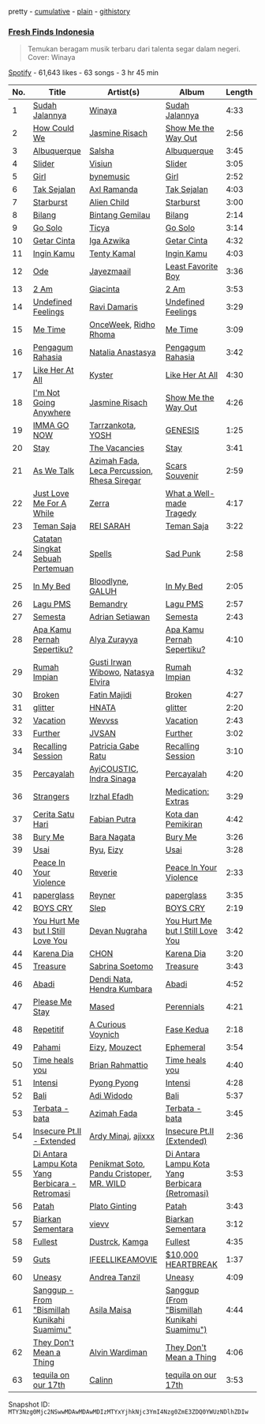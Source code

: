 pretty - [cumulative](/playlists/cumulative/37i9dQZF1DWSGWRWu30rg7.md) - [plain](/playlists/plain/37i9dQZF1DWSGWRWu30rg7) - [githistory](https://github.githistory.xyz/mackorone/spotify-playlist-archive/blob/main/playlists/plain/37i9dQZF1DWSGWRWu30rg7)

### [Fresh Finds Indonesia](https://open.spotify.com/playlist/37i9dQZF1DWSGWRWu30rg7)

> Temukan beragam musik terbaru dari talenta segar dalam negeri\. Cover: Winaya

[Spotify](https://open.spotify.com/user/spotify) - 61,643 likes - 63 songs - 3 hr 45 min

| No. | Title | Artist(s) | Album | Length |
|---|---|---|---|---|
| 1 | [Sudah Jalannya](https://open.spotify.com/track/09bt5vJLSuCHwXdW4Rz2AR) | [Winaya](https://open.spotify.com/artist/5kKvSQT7B5aSLXKnvSzQHq) | [Sudah Jalannya](https://open.spotify.com/album/4U1AZpoipV3MYvQIu8SwSM) | 4:33 |
| 2 | [How Could We](https://open.spotify.com/track/6DzlhYGOYRVEiN9bmUC1nC) | [Jasmine Risach](https://open.spotify.com/artist/2BNcSe8pI5AHKmYV6D1JIj) | [Show Me the Way Out](https://open.spotify.com/album/7dpEYmIzGdJkrbvvX7FT0V) | 2:56 |
| 3 | [Albuquerque](https://open.spotify.com/track/39aIeN9UF3JiYpcqL29WtY) | [Salsha](https://open.spotify.com/artist/25gaVpEHT6OQXS7SKVmBag) | [Albuquerque](https://open.spotify.com/album/5Va4XMr1chlKFJSewWh9K1) | 3:45 |
| 4 | [Slider](https://open.spotify.com/track/7MuE0RP09IB0UvXZsQcUnQ) | [Visiun](https://open.spotify.com/artist/6qqgKFc4hGR6f3P05uRAmx) | [Slider](https://open.spotify.com/album/7Fko4vmMGorn6RILkLMHPZ) | 3:05 |
| 5 | [Girl](https://open.spotify.com/track/7KFhm9KVm4GEHEsNFzeDsW) | [bynemusic](https://open.spotify.com/artist/1ol3DGccEiFdDWLZLqfFLZ) | [Girl](https://open.spotify.com/album/7tqpjeqYumgR5ZWmLZOe0G) | 2:52 |
| 6 | [Tak Sejalan](https://open.spotify.com/track/6CufvjAu4Hq4BDDDyuK59t) | [Axl Ramanda](https://open.spotify.com/artist/6OJKPCiRnBW1UqYvEC276L) | [Tak Sejalan](https://open.spotify.com/album/3mXynCcffkZiQyl8EU1vyx) | 4:03 |
| 7 | [Starburst](https://open.spotify.com/track/5IEJqncPB2x6IEyA02WNOD) | [Alien Child](https://open.spotify.com/artist/6V92XS4WAzuXsOi1EXsGcF) | [Starburst](https://open.spotify.com/album/3iZqFhrBxwelgqXQO0zgfc) | 3:00 |
| 8 | [Bilang](https://open.spotify.com/track/6Exm7mYmfKXyEPOGDqEi4u) | [Bintang Gemilau](https://open.spotify.com/artist/13bylBwokgQpNNKdgaOZhP) | [Bilang](https://open.spotify.com/album/2pFbPlOQQmiT8V0PxZx8Dc) | 2:14 |
| 9 | [Go Solo](https://open.spotify.com/track/0NHXUzk9c4rJWurd09Pp8d) | [Ticya](https://open.spotify.com/artist/0NbMfuIv1DlbPuBZqqhK27) | [Go Solo](https://open.spotify.com/album/6Sc7R3weFfLsEDufDehvq2) | 3:14 |
| 10 | [Getar Cinta](https://open.spotify.com/track/3LmsrZh748Uvhd88TJ7dYV) | [Iga Azwika](https://open.spotify.com/artist/6CUzR2a7m9M60s0c7QLbAt) | [Getar Cinta](https://open.spotify.com/album/4X6AwSuZd1CrgSKjk9fgFX) | 4:32 |
| 11 | [Ingin Kamu](https://open.spotify.com/track/4zNCVWkRTxVoWeUDeAnMOT) | [Tenty Kamal](https://open.spotify.com/artist/2oizaPrBzAj2754qyq20ly) | [Ingin Kamu](https://open.spotify.com/album/5aTWdrQyASV9yjdc9Q7dEa) | 4:03 |
| 12 | [Ode](https://open.spotify.com/track/30CvC8Sul04WCCa3jWCNWh) | [Jayezmaail](https://open.spotify.com/artist/1kNMatGuuBhdPwjviihHGB) | [Least Favorite Boy](https://open.spotify.com/album/4eFY0WJAwxnZvFuiuGVpoA) | 3:36 |
| 13 | [2 Am](https://open.spotify.com/track/4F4s6wrNArNcN23O0h6kp3) | [Giacinta](https://open.spotify.com/artist/6hgISqgflFSvkJ6paiCLNJ) | [2 Am](https://open.spotify.com/album/0tYfsQJ9OtMhlQebE5RHM1) | 3:53 |
| 14 | [Undefined Feelings](https://open.spotify.com/track/3J3k4Bkm2UCZ30bZ9hgBfn) | [Ravi Damaris](https://open.spotify.com/artist/1Xpi2Jpk70Gdat6FlpMbjL) | [Undefined Feelings](https://open.spotify.com/album/01yIlvcDwVbfXX5crzBdsL) | 3:29 |
| 15 | [Me Time](https://open.spotify.com/track/6gwcO532NiCSnECbiBwI1o) | [OnceWeek](https://open.spotify.com/artist/5y0DI2RRjesGcPcIgWxHA1), [Ridho Rhoma](https://open.spotify.com/artist/2XytZnzwQbGNeS34bhO3qi) | [Me Time](https://open.spotify.com/album/0GIhtZXsSka1q0ldz2BUsk) | 3:09 |
| 16 | [Pengagum Rahasia](https://open.spotify.com/track/7tKwCQVrq8UboMxE33K9Ne) | [Natalia Anastasya](https://open.spotify.com/artist/5Rkg8bJWKByMG8oArYkV6m) | [Pengagum Rahasia](https://open.spotify.com/album/6IAXwbH3e8d3W9ytV01Hsf) | 3:42 |
| 17 | [Like Her At All](https://open.spotify.com/track/1NpTr7SGWjhMOlAXqZxju4) | [Kyster](https://open.spotify.com/artist/4Vyk9OFMKrxgTl4xOtngDt) | [Like Her At All](https://open.spotify.com/album/3WtW16NosYK0kkIijW1OsN) | 4:30 |
| 18 | [I'm Not Going Anywhere](https://open.spotify.com/track/1GdXG5cTT5Kg752ckhcRG4) | [Jasmine Risach](https://open.spotify.com/artist/2BNcSe8pI5AHKmYV6D1JIj) | [Show Me the Way Out](https://open.spotify.com/album/7dpEYmIzGdJkrbvvX7FT0V) | 4:26 |
| 19 | [IMMA GO NOW](https://open.spotify.com/track/2fHUiVm7PVELTnvXYTaCHe) | [Tarrzankota](https://open.spotify.com/artist/6ptSpJVbC6f492Lt5IfpD2), [YOSH](https://open.spotify.com/artist/2wHazSJnTevLiiJzn70GX7) | [GENESIS](https://open.spotify.com/album/39uvywC9ucxHGlD91DhhQC) | 1:25 |
| 20 | [Stay](https://open.spotify.com/track/65K8SeTHlvN0khRiZcqpC8) | [The Vacancies](https://open.spotify.com/artist/7mhWsGYpxYhVMvBnk9JiNt) | [Stay](https://open.spotify.com/album/7bYw394Q6YG626DEb6pUfK) | 3:41 |
| 21 | [As We Talk](https://open.spotify.com/track/1xNoiDKbPQnPZknnOxLT6m) | [Azimah Fada](https://open.spotify.com/artist/7xVCVjiZvaQ2zjAKS5Jkt9), [Leca Percussion](https://open.spotify.com/artist/3w7VheCMgx50I3vsFlmL2q), [Rhesa Siregar](https://open.spotify.com/artist/3QhzGBK0sLrqAnHMOI2YVS) | [Scars Souvenir](https://open.spotify.com/album/1qvid202eOiUz6vI8xFca0) | 2:59 |
| 22 | [Just Love Me For A While](https://open.spotify.com/track/3ttJNfUkSzoAYKN4jkLsJd) | [Zerra](https://open.spotify.com/artist/0qfJuFOWgjteUxTVn2CTeE) | [What a Well\-made Tragedy](https://open.spotify.com/album/0dy5MZ9S0Q2Pkg8Fgo0m3G) | 4:17 |
| 23 | [Teman Saja](https://open.spotify.com/track/1quBRq19yOO1lsylElh3uu) | [REI SARAH](https://open.spotify.com/artist/2QkqTXubFT19pCJGoCKsRm) | [Teman Saja](https://open.spotify.com/album/1Uyz9Lephv0odZKukglQMh) | 3:22 |
| 24 | [Catatan Singkat Sebuah Pertemuan](https://open.spotify.com/track/3sRdiWiBgYnJMltknpyESy) | [Spells](https://open.spotify.com/artist/1VaiaDZUknjg9aCukZsXZe) | [Sad Punk](https://open.spotify.com/album/1EP4p9pQYoFprbFp8cRixO) | 2:58 |
| 25 | [In My Bed](https://open.spotify.com/track/1XOx9PbO83UQ0bOfdt3AAR) | [Bloodlyne](https://open.spotify.com/artist/6r2NRFjucCptbMJHvRtLXL), [GALUH](https://open.spotify.com/artist/5e1GTe7pdNCGQOdcExtUoz) | [In My Bed](https://open.spotify.com/album/1si4dL7DI1wIDhrEOjVCFt) | 2:05 |
| 26 | [Lagu PMS](https://open.spotify.com/track/07T0se7rAXSFrLtU3GAmQa) | [Bemandry](https://open.spotify.com/artist/6k4Wed6mCXviM0mZr2Dt90) | [Lagu PMS](https://open.spotify.com/album/1qW57ElrIGWbxwHR1DTSN0) | 2:57 |
| 27 | [Semesta](https://open.spotify.com/track/3gI5lYOVqMgsUlXK2WTJ3a) | [Adrian Setiawan](https://open.spotify.com/artist/39XX7BNu95xOOxusr1BzFn) | [Semesta](https://open.spotify.com/album/78dAZ13gLnDn9oiaejudsF) | 2:43 |
| 28 | [Apa Kamu Pernah Sepertiku?](https://open.spotify.com/track/4rTM7ASFIGgzPF9i268CMZ) | [Alya Zurayya](https://open.spotify.com/artist/3CPz3uIo3kPeMbMaSdGdzm) | [Apa Kamu Pernah Sepertiku?](https://open.spotify.com/album/2lxJHwdRZtSUcpBdqLrqt0) | 4:10 |
| 29 | [Rumah Impian](https://open.spotify.com/track/3Lwvcr1nvSXvGtg956pLFB) | [Gusti Irwan Wibowo](https://open.spotify.com/artist/79hiSpofXIj7h1wD5KKsk3), [Natasya Elvira](https://open.spotify.com/artist/6lNWlJEtPCkkWE6P17fUIw) | [Rumah Impian](https://open.spotify.com/album/4hgkP4QDERygdsbJnYOkjr) | 4:32 |
| 30 | [Broken](https://open.spotify.com/track/0MPyVBGiemzjZGvGmBEGlt) | [Fatin Majidi](https://open.spotify.com/artist/0ddd7w9reaR40shckQqUep) | [Broken](https://open.spotify.com/album/1Lf1kGpSxvKnTszd8d4d9D) | 4:27 |
| 31 | [glitter](https://open.spotify.com/track/7CHQsoTRU3LK8bGx9vSCxa) | [HNATA](https://open.spotify.com/artist/2SeuwGHnHYfUmvUOMzc23O) | [glitter](https://open.spotify.com/album/44JczBtcoOdazyKLkPHa0m) | 2:20 |
| 32 | [Vacation](https://open.spotify.com/track/1CKhZyS4R09lHn0RmjWypy) | [Wevvss](https://open.spotify.com/artist/6zcbd2HfTX8pbqYqmXQkLI) | [Vacation](https://open.spotify.com/album/3HhLPlngzaddFwRDmgpjU5) | 2:43 |
| 33 | [Further](https://open.spotify.com/track/2GXx9yFvnK0NMaxlNs1Gm2) | [JVSAN](https://open.spotify.com/artist/1xA9kgJzlNa0CRc5ddVeJc) | [Further](https://open.spotify.com/album/0spjFv3PhwS4ZXXVeV5FGK) | 3:02 |
| 34 | [Recalling Session](https://open.spotify.com/track/3eu1r2I0TKeCbWqd8OM7xr) | [Patricia Gabe Ratu](https://open.spotify.com/artist/1gHCtTDFRvFWEBB62WRXcO) | [Recalling Session](https://open.spotify.com/album/1D9oWjpGhFQo84Es2jmgMX) | 3:10 |
| 35 | [Percayalah](https://open.spotify.com/track/4NlSoqgCyRYSORQz51jCT4) | [AyiCOUSTIC](https://open.spotify.com/artist/60ydUHQ42qIuMc2E34HwzX), [Indra Sinaga](https://open.spotify.com/artist/2abJPNlO0AZ5rxcKas2hOw) | [Percayalah](https://open.spotify.com/album/1T7KYsfOvPmpKztcmQRoZX) | 4:20 |
| 36 | [Strangers](https://open.spotify.com/track/7uHJAXR8s2Mw3An9WeqUM3) | [Irzhal Efadh](https://open.spotify.com/artist/4cok0Kl5xGtjJxTLuRtFsv) | [Medication: Extras](https://open.spotify.com/album/4eRK7FWaeGH3ibiDB0cRv9) | 3:29 |
| 37 | [Cerita Satu Hari](https://open.spotify.com/track/0czzioto0cyCzC6NGwDONh) | [Fabian Putra](https://open.spotify.com/artist/1IZHkhK3BuKkfhewV25OFK) | [Kota dan Pemikiran](https://open.spotify.com/album/7qzlsB4aOkqFnMl9d0VRos) | 4:42 |
| 38 | [Bury Me](https://open.spotify.com/track/4FZQbFfSRIwVOj4OSReKK0) | [Bara Nagata](https://open.spotify.com/artist/6HroxxPckeXqSu1seASTTV) | [Bury Me](https://open.spotify.com/album/6XQkmlU3cY68WuK7FSvmgu) | 3:26 |
| 39 | [Usai](https://open.spotify.com/track/0e9Hjgc4hiYuW66EFgvdPU) | [Ryu](https://open.spotify.com/artist/7u5S1Uyj4kzyQOAEob8zox), [Eizy](https://open.spotify.com/artist/5A3oHVdFlT5kSYAVSYd5W8) | [Usai](https://open.spotify.com/album/3sXISo8R6GEaMRIlzOc7cF) | 3:28 |
| 40 | [Peace In Your Violence](https://open.spotify.com/track/561o1Zkk6MR5dULG8WQd3m) | [Reverie](https://open.spotify.com/artist/4BATL5Em9sMtjU31n4zcNZ) | [Peace In Your Violence](https://open.spotify.com/album/3JQhPRWzjTtG0Kvq0bqeZc) | 2:33 |
| 41 | [paperglass](https://open.spotify.com/track/5C9q2W2D3egpmAUZRP1Wvr) | [Reyner](https://open.spotify.com/artist/7Ge22N8jX3JCS46nuqRSYf) | [paperglass](https://open.spotify.com/album/16T5yomC8PB8sal799ET8V) | 3:35 |
| 42 | [BOYS CRY](https://open.spotify.com/track/5CyCdKGxmTcGlkDtrQcDB4) | [Slep](https://open.spotify.com/artist/1zTCdARR5kThwA4B4m1SHh) | [BOYS CRY](https://open.spotify.com/album/47uLv5z6sSYT2fml5CWgdh) | 2:19 |
| 43 | [You Hurt Me but I Still Love You](https://open.spotify.com/track/1Z4I9yLnXKJyoPv3uiyzgL) | [Devan Nugraha](https://open.spotify.com/artist/40dLzD9xWf1r8aT7JytyRc) | [You Hurt Me but I Still Love You](https://open.spotify.com/album/2KG11kD0ySy3OOnRL2mJXh) | 3:42 |
| 44 | [Karena Dia](https://open.spotify.com/track/3qPS0S4NN8ZMG3M35r0iWM) | [CHON](https://open.spotify.com/artist/5X513m5xf9KVigH8bWGeMa) | [Karena Dia](https://open.spotify.com/album/12wl2i361qV0xm5yXxqU4n) | 3:20 |
| 45 | [Treasure](https://open.spotify.com/track/3dx3nDvoEOJNBDPp3a9qX2) | [Sabrina Soetomo](https://open.spotify.com/artist/3EveEev3WbVFqsjRDoeJAH) | [Treasure](https://open.spotify.com/album/4KyKNlMN009fmiilJm43yZ) | 3:43 |
| 46 | [Abadi](https://open.spotify.com/track/6rdqabpJT3jplQzor1os8j) | [Dendi Nata](https://open.spotify.com/artist/509YLwDnYeTaVfX0Kl6Jdn), [Hendra Kumbara](https://open.spotify.com/artist/2n5g6GMUmSCommxT8NHNPa) | [Abadi](https://open.spotify.com/album/6imuBPMqzJSYbN19D9GlFm) | 4:52 |
| 47 | [Please Me Stay](https://open.spotify.com/track/2t0hUIPDBGvjg2K6RA7h7F) | [Mased](https://open.spotify.com/artist/0iYKHuB0OtJSq4n3Qy7c9U) | [Perennials](https://open.spotify.com/album/04iTO5DsI9Q3jLNxOEp5ci) | 4:21 |
| 48 | [Repetitif](https://open.spotify.com/track/77fJ3Feec0pJOFgdkn1VZI) | [A Curious Voynich](https://open.spotify.com/artist/3KGbrizFEqtuCV3EzBYxlp) | [Fase Kedua](https://open.spotify.com/album/2b7ZUDBepcJhFZt2fAciTp) | 2:18 |
| 49 | [Pahami](https://open.spotify.com/track/43f5XvPrFVQTMUnhJUi9x9) | [Eizy](https://open.spotify.com/artist/5A3oHVdFlT5kSYAVSYd5W8), [Mouzect](https://open.spotify.com/artist/4UA5XcAGTnqceTGGWGg9mu) | [Ephemeral](https://open.spotify.com/album/247BzJh8edwBhRZDifnj8z) | 3:54 |
| 50 | [Time heals you](https://open.spotify.com/track/0fpelS37zycMubDh8UCvwQ) | [Brian Rahmattio](https://open.spotify.com/artist/1QbzyiGebXz3o6le2KnrVa) | [Time heals you](https://open.spotify.com/album/735ugGVjSEobkf9GkIzi0C) | 4:40 |
| 51 | [Intensi](https://open.spotify.com/track/0GCaqRpAIz6gLsq4mQhGSC) | [Pyong Pyong](https://open.spotify.com/artist/2uKoAmR9aUGjcuXmYe1ttv) | [Intensi](https://open.spotify.com/album/39XOJcky2IJxQV3Q0Rians) | 4:28 |
| 52 | [Bali](https://open.spotify.com/track/0IeUHAqawQTxM1Npxd0jJY) | [Adi Widodo](https://open.spotify.com/artist/05tW8IyHXQK0sqDOQQilVS) | [Bali](https://open.spotify.com/album/3DDAFsDnl01yrAaN1Cpzzl) | 5:37 |
| 53 | [Terbata \- bata](https://open.spotify.com/track/2EysTjQ7H0CLqT5rwRSeN4) | [Azimah Fada](https://open.spotify.com/artist/7xVCVjiZvaQ2zjAKS5Jkt9) | [Terbata \- bata](https://open.spotify.com/album/6qAWUg5wyFiyGiytZvQTD4) | 3:45 |
| 54 | [Insecure Pt.II \- Extended](https://open.spotify.com/track/0CvSosczFAxqjan18YJsHT) | [Ardy Minaj](https://open.spotify.com/artist/28BE5MtjMC3Sqjzviljr6C), [ajixxx](https://open.spotify.com/artist/62V0vKpnqQYfe1vUza0xiq) | [Insecure Pt.II \(Extended\)](https://open.spotify.com/album/7EPcdN1OwyBMOVrlO5kqEx) | 2:36 |
| 55 | [Di Antara Lampu Kota Yang Berbicara \- Retromasi](https://open.spotify.com/track/64b86vyP1fBN1UGPYRUuqh) | [Penikmat Soto](https://open.spotify.com/artist/1dVhhCe5DGDavrsiSsxh0a), [Pandu Cristoper](https://open.spotify.com/artist/2jzxpQURxsEZGCIBEu1iXd), [MR\. WILD](https://open.spotify.com/artist/4eZTVAAADW5Zdjl51gOC4H) | [Di Antara Lampu Kota Yang Berbicara \(Retromasi\)](https://open.spotify.com/album/7KQ7yisQRTWaucyowUHsLa) | 3:53 |
| 56 | [Patah](https://open.spotify.com/track/3s2mb9iICrvYvpeLEzHSUH) | [Plato Ginting](https://open.spotify.com/artist/2224NGvU7QXIooiFBYnBAE) | [Patah](https://open.spotify.com/album/7JUqD9jGlSlhFXXAHqUT9Q) | 3:43 |
| 57 | [Biarkan Sementara](https://open.spotify.com/track/0f01iwrCM2PntqtxnUBq5I) | [vievv](https://open.spotify.com/artist/3W3rTSU10U0mAlzJwFEXkn) | [Biarkan Sementara](https://open.spotify.com/album/6o0mrhhl4JcOUstytNSRxv) | 3:12 |
| 58 | [Fullest](https://open.spotify.com/track/15ZCGSasDi4g5G5U1wmIhK) | [Dustrck](https://open.spotify.com/artist/0tbvGfLG4DHpTUzYEjz4ep), [Kamga](https://open.spotify.com/artist/2dMAOuIpuE5eb55qzpKC9O) | [Fullest](https://open.spotify.com/album/48JLUxts50mJaYTPeupMJJ) | 4:35 |
| 59 | [Guts](https://open.spotify.com/track/4Nn07nMkw0LncICVwz3rwX) | [IFEELLIKEAMOVIE](https://open.spotify.com/artist/2rXAO35B3Kf7vvSgzNtzNu) | [$10,000 HEARTBREAK](https://open.spotify.com/album/43oaShUlj9G5GXzW8ug7xH) | 1:37 |
| 60 | [Uneasy](https://open.spotify.com/track/4o31OUbP1WMjtpJeECtL7n) | [Andrea Tanzil](https://open.spotify.com/artist/3YJZTp3m6z2jgFUwe3krO7) | [Uneasy](https://open.spotify.com/album/7vxxmD7359SlJD2ir4harB) | 4:09 |
| 61 | [Sanggup \- From "Bismillah Kunikahi Suamimu"](https://open.spotify.com/track/7MqEhLBK9MdjMTx8KWnlZq) | [Asila Maisa](https://open.spotify.com/artist/0RdcUOv3TaCqZYuzOY8gRd) | [Sanggup \(From "Bismillah Kunikahi Suamimu"\)](https://open.spotify.com/album/0g8cVgeRUvGV3kT7rMySAv) | 4:44 |
| 62 | [They Don't Mean a Thing](https://open.spotify.com/track/6uTaEiDGoRtzR2zpiQP2LY) | [Alvin Wardiman](https://open.spotify.com/artist/1C1xHPlFYwO4XsngjC87yt) | [They Don't Mean a Thing](https://open.spotify.com/album/4qld8aPUSIZkfReQYd1Kwm) | 4:06 |
| 63 | [tequila on our 17th](https://open.spotify.com/track/7kQBD92BIaq8bHIjiU1t81) | [Calinn](https://open.spotify.com/artist/6SbqLtBLg1JMLhQWDt5r4E) | [tequila on our 17th](https://open.spotify.com/album/3ifkMTDTlVljVWGaSV8RLc) | 3:53 |

Snapshot ID: `MTY3Nzg0Mjc2NSwwMDAwMDAwMDIzMTYxYjhkNjc3YmI4Nzg0ZmE3ZDQ0YWUzNDlhZDIw`
